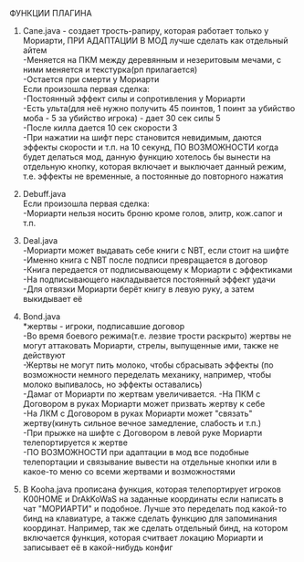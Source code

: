 ФУНКЦИИ ПЛАГИНА
1) Cane.java - создает трость-рапиру, которая работает только у Мориарти, ПРИ АДАПТАЦИИ В МОД лучше сделать как отдельный айтем\
   -Меняется на ПКМ между деревянным и незеритовым мечами, с ними меняется и текстурка(рп прилагается)\
   -Остается при смерти у Мориарти\
   Если произошла первая сделка:\
   -Постоянный эффект силы и сопротивления у Мориарти\
   -Есть ульта(для неё нужно получить 45 поинтов, 1 поинт за убийство моба - 5 за убийство игрока) - дает 30 сек силы 5\
   -После килла дается 10 сек скорости 3\
   -При нажатии на шифт перс становится невидимым, даются эффекты скорости и т.п. на 10 секунд, ПО ВОЗМОЖНОСТИ когда будет делаться мод, данную функцию хотелось бы вынести на отдельную кнопку, которая включает и выключает данный режим, т.е. эффекты не временные, а постоянные до повторного нажатия

2) Debuff.java\
   Если произошла первая сделка:\
   -Мориарти нельзя носить броню кроме голов, элитр, кож.сапог и т.п.

3) Deal.java\
   -Мориарти может выдавать себе книги с NBT, если стоит на шифте\
   -Именно книга с NBT после подписи превращается в договор\
   -Книга передается от подписывающему к Мориарти с эффектиками\
   -На подписывающего накладывается постоянный эффект удачи\
   -Для отвязки Мориарти берёт книгу в левую руку, а затем выкидывает её

4) Bond.java\
   *жертвы - игроки, подписавшие договор\
   -Во время боевого режима(т.е. лезвие трости раскрыто) жертвы не могут аттаковать Мориарти, стрелы, выпущенные ими, также не действуют\
   -Жертвы не могут пить молоко, чтобы сбрасывать эффекты (по возможности немного переделать механику, например, чтобы молоко выпивалось, но эффекты оставались)\
   -Дамаг от Мориарти по жертвам увеличивается.
   -На ПКМ с Договором в руках Мориарти может призвать жертву к себе\
   -На ЛКМ с Договором в руках Мориарти может "связать" жертву(кинуть сильное вечное замедление, слабость и т.п.)\
   -При прыжке на шифте с Договором в левой руке Мориарти телепортируется к жертве\
   -ПО ВОЗМОЖНОСТИ при адаптации в мод все подобные телепортации и связывание вывести на отдельные кнопки или в какое-то меню со всеми жертвами и возможностями

5) В Kooha.java прописана функция, которая телепортирует игроков K00HOME и DrAkKoWaS на заданные координаты если написать в чат "МОРИАРТИ" и подобное. Лучше это переделать под какой-то бинд на клавиатуре, а также сделать функцию для запоминания координат. Например, так же сделать отдельный бинд, на котором включается функция, которая считвает локацию Мориарти и записывает её в какой-нибудь конфиг